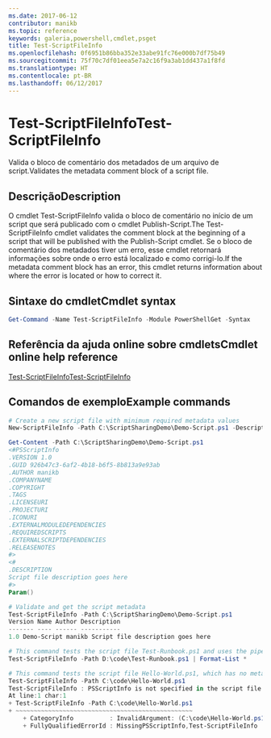 ```yaml
---
ms.date: 2017-06-12
contributor: manikb
ms.topic: reference
keywords: galeria,powershell,cmdlet,psget
title: Test-ScriptFileInfo
ms.openlocfilehash: 0f6951b86bba352e33abe91fc76e000b7df75b49
ms.sourcegitcommit: 75f70c7df01eea5e7a2c16f9a3ab1dd437a1f8fd
ms.translationtype: HT
ms.contentlocale: pt-BR
ms.lasthandoff: 06/12/2017
---
```

# <a name="test-scriptfileinfo"></a><span data-ttu-id="0d5a3-103">Test-ScriptFileInfo</span><span class="sxs-lookup"><span data-stu-id="0d5a3-103">Test-ScriptFileInfo</span></span>

<span data-ttu-id="0d5a3-104">Valida o bloco de comentário dos metadados de um arquivo de script.</span><span class="sxs-lookup"><span data-stu-id="0d5a3-104">Validates the metadata comment block of a script file.</span></span>

## <a name="description"></a><span data-ttu-id="0d5a3-105">Descrição</span><span class="sxs-lookup"><span data-stu-id="0d5a3-105">Description</span></span>

<span data-ttu-id="0d5a3-106">O cmdlet Test-ScriptFileInfo valida o bloco de comentário no início de um script que será publicado com o cmdlet Publish-Script.</span><span class="sxs-lookup"><span data-stu-id="0d5a3-106">The Test-ScriptFileInfo cmdlet validates the comment block at the beginning of a script that will be published with the Publish-Script cmdlet.</span></span>
<span data-ttu-id="0d5a3-107">Se o bloco de comentário dos metadados tiver um erro, esse cmdlet retornará informações sobre onde o erro está localizado e como corrigi-lo.</span><span class="sxs-lookup"><span data-stu-id="0d5a3-107">If the metadata comment block has an error, this cmdlet returns information about where the error is located or how to correct it.</span></span>

## <a name="cmdlet-syntax"></a><span data-ttu-id="0d5a3-108">Sintaxe do cmdlet</span><span class="sxs-lookup"><span data-stu-id="0d5a3-108">Cmdlet syntax</span></span>

```powershell
Get-Command -Name Test-ScriptFileInfo -Module PowerShellGet -Syntax
```
## <a name="cmdlet-online-help-reference"></a><span data-ttu-id="0d5a3-109">Referência da ajuda online sobre cmdlets</span><span class="sxs-lookup"><span data-stu-id="0d5a3-109">Cmdlet online help reference</span></span>

[<span data-ttu-id="0d5a3-110">Test-ScriptFileInfo</span><span class="sxs-lookup"><span data-stu-id="0d5a3-110">Test-ScriptFileInfo</span></span>](http://go.microsoft.com/fwlink/?LinkId=619791)

## <a name="example-commands"></a><span data-ttu-id="0d5a3-111">Comandos de exemplo</span><span class="sxs-lookup"><span data-stu-id="0d5a3-111">Example commands</span></span>
```powershell
# Create a new script file with minimum required metadata values
New-ScriptFileInfo -Path C:\ScriptSharingDemo\Demo-Script.ps1 -Description "Script file description goes here"

Get-Content -Path C:\ScriptSharingDemo\Demo-Script.ps1
<#PSScriptInfo
.VERSION 1.0
.GUID 926b47c3-6af2-4b18-b6f5-8b813a9e93ab
.AUTHOR manikb
.COMPANYNAME
.COPYRIGHT
.TAGS
.LICENSEURI
.PROJECTURI
.ICONURI
.EXTERNALMODULEDEPENDENCIES
.REQUIREDSCRIPTS
.EXTERNALSCRIPTDEPENDENCIES
.RELEASENOTES
#>
<#
.DESCRIPTION
Script file description goes here
#>
Param()

# Validate and get the script metadata
Test-ScriptFileInfo -Path C:\ScriptSharingDemo\Demo-Script.ps1
Version Name Author Description
------- ---- ------ -----------
1.0 Demo-Script manikb Script file description goes here

# This command tests the script file Test-Runbook.ps1 and uses the pipeline operator to pass the results to the Format-List cmdlet to format the results.
Test-ScriptFileInfo -Path D:\code\Test-Runbook.ps1 | Format-List *

# This command tests the script file Hello-World.ps1, which has no metadata associated with it.
Test-ScriptFileInfo -Path C:\code\Hello-World.ps1
Test-ScriptFileInfo : PSScriptInfo is not specified in the script file 'C:\code\Hello-World.ps1'. You can use the Update-ScriptFileInfo with -Force or New-ScriptFileInfo cmdlet to add the PSScriptInfo to the script file.
At line:1 char:1
+ Test-ScriptFileInfo -Path C:\code\Hello-World.ps1
+ ~~~~~~~~~~~~~~~~~~~~~~~~~~~~~~~~~~~~~~~~~~~~~~~~~
    + CategoryInfo          : InvalidArgument: (C:\code\Hello-World.ps1:String) [Test-ScriptFileInfo], ArgumentException
    + FullyQualifiedErrorId : MissingPSScriptInfo,Test-ScriptFileInfo

```

